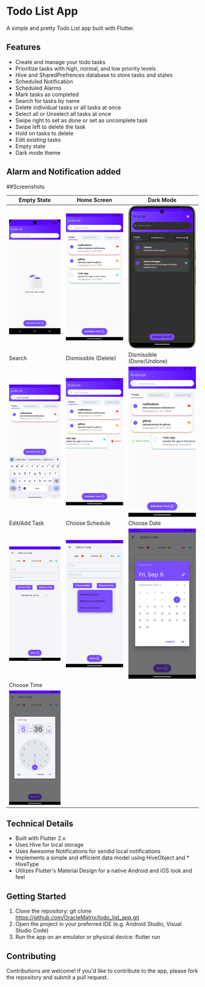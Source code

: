 # Todo List App
A simple and pretty Todo List app built with Flutter.

## Features
* Create and manage your todo tasks
* Prioritize tasks with high, normal, and low priority levels
* Hive and SharedPrefrences database to store tasks and states
* Scheduled Notification
* Scheduled Alarms
* Mark tasks as completed
* Search for tasks by name
* Delete individual tasks or all tasks at once
* Select all or Unselect all tasks at once
* Swipe right to set as done or set as uncomplete task
* Swipe left to delete the task
* Hold on tasks to delete
* Edit existing tasks
* Empty state
* Dark mode theme

## Alarm and Notification added

##Screenshots

| Empty State | Home Screen | Dark Mode |
|---|---|---|
| ![Empty State](Screenshot_1723662047.png) | ![Home Screen with tasks](Screenshot_1725635061.png) | ![Dark mode](darkmode.png) |
| Search | Dismissible (Delete) | Dismissible (Done/Undone) |
| ![Search between tasks](Screenshot_1725635078.png) | ![Dismissible option to delete task](Screenshot_1725635124.png) | ![Dismissible option to mark as done or unmark](Screenshot_1725635163.png) |
| Edit/Add Task | Choose Schedule | Choose Date |
| ![Edit or add a taskscreen](Screenshot_1725734418.png) | ![Choose schedule option](Screenshot_1725734422.png) | ![Choose date](Screenshot_1725635211.png) | 
| Choose Time |  |  |
| ![Choose time](Screenshot_1725635213.png) |  |  |





## Technical Details
* Built with Flutter 2.x
* Uses Hive for local storage
* Uses Awesome Notifications for sendid local notifications
* Implements a simple and efficient data model using HiveObject and * HiveType
* Utilizes Flutter's Material Design for a native Android and iOS look and feel

## Getting Started
1. Clone the repository: git clone https://github.com/OracleMatrix/todo_list_app.git
2. Open the project in your preferred IDE (e.g. Android Studio, Visual Studio Code)
3. Run the app on an emulator or physical device: flutter run

## Contributing
Contributions are welcome! If you'd like to contribute to the app, please fork the repository and submit a pull request.
